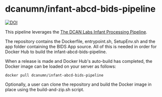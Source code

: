 # dcanumn/infant-abcd-bids-pipeline

[![DOI](https://zenodo.org/badge/DOI/10.5281/zenodo.7683282.svg)](https://doi.org/10.5281/zenodo.7683282)

This pipeline leverages the [The DCAN Labs Infant Processing Pipeline](https://github.com/DCAN-Labs/dcan-infant-pipeline).

The repository contains the Dockerfile, entrypoint.sh, SetupEnv.sh and the app
folder containing the BIDS App source. All of this is needed in order for
Docker Hub to build the infant-abcd-bids-pipeline.

When a release is made and Docker Hub's auto-build has completed, the Docker
image can be loaded on your server as follows:
```
docker pull dcanumn/infant-abcd-bids-pipeline
```

Optionally, a user can clone the repository and build the Docker image in place
using the build-and-zip.sh script.

